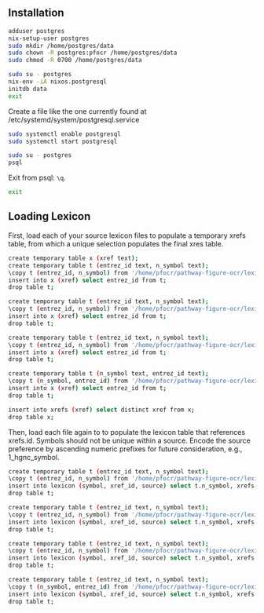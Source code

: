 ## Installation

```sh
adduser postgres
nix-setup-user postgres
sudo mkdir /home/postgres/data
sudo chown -R postgres:pfocr /home/postgres/data
sudo chmod -R 0700 /home/postgres/data
```

```sh
sudo su - postgres
nix-env -iA nixos.postgresql
initdb data
exit
```

Create a file like the one currently found at /etc/systemd/system/postgresql.service

```sh
sudo systemctl enable postgresql
sudo systemctl start postgresql
```

```sh
sudo su - postgres
psql
```

Exit from psql: `\q`.

```sh
exit
```

## Loading Lexicon 
First, load each of your source lexicon files to populate a temporary xrefs table, from which a unique selection populates the final xres table.

```sh
create temporary table x (xref text);
create temporary table t (entrez_id text, n_symbol text);
\copy t (entrez_id, n_symbol) from '/home/pfocr/pathway-figure-ocr/lexicon/n_symbol.csv' with (delimiter ',', format csv, header);
insert into x (xref) select entrez_id from t;
drop table t;

create temporary table t (entrez_id text, n_symbol text);
\copy t (entrez_id, n_symbol) from '/home/pfocr/pathway-figure-ocr/lexicon/n_alias_symbol.csv' with (delimiter ',', format csv, header);
insert into x (xref) select entrez_id from t;
drop table t;

create temporary table t (entrez_id text, n_symbol text);
\copy t (entrez_id, n_symbol) from '/home/pfocr/pathway-figure-ocr/lexicon/n_prev_symbol.csv' with (delimiter ',', format csv, header);
insert into x (xref) select entrez_id from t;
drop table t;

create temporary table t (n_symbol text, entrez_id text);
\copy t (n_symbol, entrez_id) from '/home/pfocr/pathway-figure-ocr/lexicon/n_bioentities.csv' with (delimiter ',', format csv, header);
insert into x (xref) select entrez_id from t;
drop table t;

insert into xrefs (xref) select distinct xref from x;
drop table x;
```

Then, load each file again to to populate the lexicon table that references xrefs.id. Symbols should not be unique within a source. Encode the source preference by ascending numeric prefixes for future consideration, e.g., 1_hgnc_symbol.

```sh
create temporary table t (entrez_id text, n_symbol text);
\copy t (entrez_id, n_symbol) from '/home/pfocr/pathway-figure-ocr/lexicon/n_symbol.csv' with (delimiter ',', format csv, header);
insert into lexicon (symbol, xref_id, source) select t.n_symbol, xrefs.id,'1_hgnc_symbol' from t inner join xrefs on xrefs.xref=t.entrez_id;
drop table t;

create temporary table t (entrez_id text, n_symbol text);
\copy t (entrez_id, n_symbol) from '/home/pfocr/pathway-figure-ocr/lexicon/n_alias_symbol.csv' with (delimiter ',', format csv, header);
insert into lexicon (symbol, xref_id, source) select t.n_symbol, xrefs.id,'3_hgnc_alias_symbol' from t inner join xrefs on xrefs.xref=t.entrez_id;
drop table t;

create temporary table t (entrez_id text, n_symbol text);
\copy t (entrez_id, n_symbol) from '/home/pfocr/pathway-figure-ocr/lexicon/n_prev_symbol.csv' with (delimiter ',', format csv, header);
insert into lexicon (symbol, xref_id, source) select t.n_symbol, xrefs.id,'4_hgnc_prev_symbol' from t inner join xrefs on xrefs.xref=t.entrez_id;
drop table t;

create temporary table t (entrez_id text, n_symbol text);
\copy t (n_symbol, entrez_id) from '/home/pfocr/pathway-figure-ocr/lexicon/n_bioentities.csv' with (delimiter ',', format csv, header);
insert into lexicon (symbol, xref_id, source) select t.n_symbol, xrefs.id,'2_bioentities_symbol' from t inner join xrefs on xrefs.xref=t.entrez_id;
drop table t;
```

